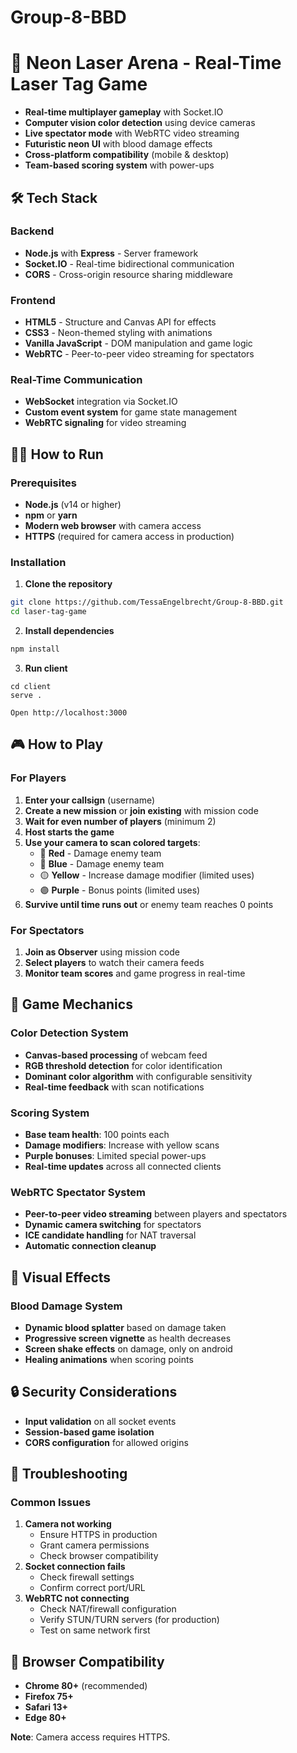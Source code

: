 # Group-8-BBD

# 🎯 Neon Laser Arena - Real-Time Laser Tag Game

- **Real-time multiplayer gameplay** with Socket.IO
- **Computer vision color detection** using device cameras
- **Live spectator mode** with WebRTC video streaming
- **Futuristic neon UI** with blood damage effects
- **Cross-platform compatibility** (mobile \& desktop)
- **Team-based scoring system** with power-ups


## 🛠️ Tech Stack

### Backend

- **Node.js** with **Express** - Server framework
- **Socket.IO** - Real-time bidirectional communication
- **CORS** - Cross-origin resource sharing middleware


### Frontend

- **HTML5** - Structure and Canvas API for effects
- **CSS3** - Neon-themed styling with animations
- **Vanilla JavaScript** - DOM manipulation and game logic
- **WebRTC** - Peer-to-peer video streaming for spectators


### Real-Time Communication

- **WebSocket** integration via Socket.IO
- **Custom event system** for game state management
- **WebRTC signaling** for video streaming

## 🏃‍♂️ How to Run

### Prerequisites

- **Node.js** (v14 or higher)
- **npm** or **yarn**
- **Modern web browser** with camera access
- **HTTPS** (required for camera access in production)


### Installation

1. **Clone the repository**

```bash
git clone https://github.com/TessaEngelbrecht/Group-8-BBD.git
cd laser-tag-game
```

2. **Install dependencies**

```bash
npm install
```

3. **Run client**

```
cd client
serve .

Open http://localhost:3000 
```

## 🎮 How to Play

### For Players

1. **Enter your callsign** (username)
2. **Create a new mission** or **join existing** with mission code
3. **Wait for even number of players** (minimum 2)
4. **Host starts the game**
5. **Use your camera to scan colored targets**:
    - 🔴 **Red** - Damage enemy team
    - 🔵 **Blue** - Damage enemy team
    - 🟡 **Yellow** - Increase damage modifier (limited uses)
    - 🟣 **Purple** - Bonus points (limited uses)
6. **Survive until time runs out** or enemy team reaches 0 points

### For Spectators

1. **Join as Observer** using mission code
2. **Select players** to watch their camera feeds
3. **Monitor team scores** and game progress in real-time

## 🔧 Game Mechanics

### Color Detection System

- **Canvas-based processing** of webcam feed
- **RGB threshold detection** for color identification
- **Dominant color algorithm** with configurable sensitivity
- **Real-time feedback** with scan notifications


### Scoring System

- **Base team health**: 100 points each
- **Damage modifiers**: Increase with yellow scans
- **Purple bonuses**: Limited special power-ups
- **Real-time updates** across all connected clients


### WebRTC Spectator System

- **Peer-to-peer video streaming** between players and spectators
- **Dynamic camera switching** for spectators
- **ICE candidate handling** for NAT traversal
- **Automatic connection cleanup**


## 🎨 Visual Effects

### Blood Damage System

- **Dynamic blood splatter** based on damage taken
- **Progressive screen vignette** as health decreases
- **Screen shake effects** on damage, only on android
- **Healing animations** when scoring points


## 🔒 Security Considerations

- **Input validation** on all socket events
- **Session-based game isolation**
- **CORS configuration** for allowed origins


## 🐛 Troubleshooting

### Common Issues

1. **Camera not working**
    - Ensure HTTPS in production
    - Grant camera permissions
    - Check browser compatibility
2. **Socket connection fails**
    - Check firewall settings
    - Confirm correct port/URL
3. **WebRTC not connecting**
    - Check NAT/firewall configuration
    - Verify STUN/TURN servers (for production)
    - Test on same network first

## 📱 Browser Compatibility

- **Chrome 80+** (recommended)
- **Firefox 75+**
- **Safari 13+**
- **Edge 80+**

**Note**: Camera access requires HTTPS.


